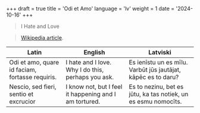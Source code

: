 +++
draft = true
title = 'Odi et Amo'
language = 'lv'
weight = 1
date = '2024-10-16'
+++

> I Hate and Love

> [Wikipedia article](https://en.wikipedia.org/wiki/Catullus_85 "Catullus 85")\.

|Latin|English|Latviski|
|-----|-------|--------|
|Odi et amo, quare id faciam, fortasse requiris.|I hate and I love. Why I do this, perhaps you ask.|Es ienīstu un es mīlu. Varbūt jūs jautājat, kāpēc es to daru?|
|Nescio, sed fieri, sentio et excrucior|I know not, but I feel it happening and I am tortured.|Es to nezinu, bet es jūtu, ka tas notiek, un es esmu nomocīts.|

